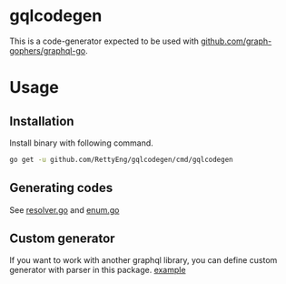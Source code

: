 # gqlcodegen
This is a code-generator expected to be used with [github.com/graph-gophers/graphql-go](https://github.com/graph-gophers/graphql-go).

# Usage
## Installation
Install binary with following command.
```sh
go get -u github.com/RettyEng/gqlcodegen/cmd/gqlcodegen
```

## Generating codes
See [resolver.go](./example/resolver.go) and [enum.go](./example/enum/enum.go)

## Custom generator
If you want to work with another graphql library, you can define custom generator with parser in this package.
[example](./internal/generator/generator.go)
